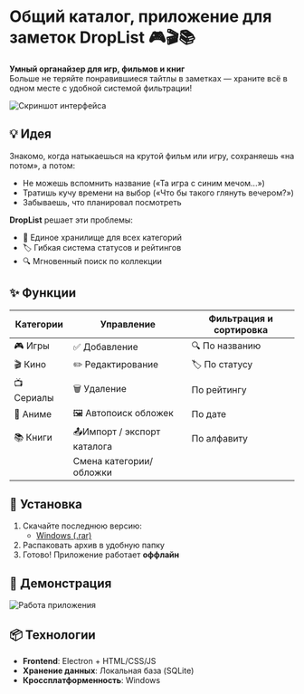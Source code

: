 # Общий каталог, приложение для заметок DropList 🎮🎬📚

**Умный органайзер для игр, фильмов и книг**  
Больше не теряйте понравившиеся тайтлы в заметках — храните всё в одном месте с удобной системой фильтрации!

![Скриншот интерфейса](https://github.com/user-attachments/assets/2d35e29e-14d0-45f7-ab4c-9cfd1598acf4)

## 💡 Идея
Знакомо, когда натыкаешься на крутой фильм или игру, сохраняешь «на потом», а потом:
- Не можешь вспомнить название («Та игра с синим мечом...»)
- Тратишь кучу времени на выбор («Что бы такого глянуть вечером?»)
- Забываешь, что планировал посмотреть 

**DropList** решает эти проблемы:
- 📌 Единое хранилище для всех категорий
- 🏷️ Гибкая система статусов и рейтингов
- 🔍 Мгновенный поиск по коллекции

## ✨ Функции
| Категории       | Управление                  | Фильтрация и сортировка |
|----------------|-----------------------------|-------------------------|
| 🎮 Игры        | ✅ Добавление                | 🔍 По названию          |
| 🎬 Кино        | ✏️ Редактирование           | 🏷️ По статусу          |
| 📺 Сериалы     | 🗑️ Удаление                | По рейтингу             |
| 🌸 Аниме       | 🖼️ Автопоиск обложек       | По дате                 |
| 📚 Книги       | 📤Импорт / экспорт каталога | По алфавиту             |
| | Смена категории/обложки     | 
## 🚀 Установка
1. Скачайте последнюю версию:
    - [Windows (.rar)](https://github.com/DeaDuLia/DropList/releases/download/1.6.2/DropList.v1.6.2.rar)
2. Распаковать архив в удобную папку
3. Готово! Приложение работает **оффлайн**

## 🎥 Демонстрация
![Работа приложения](https://github.com/user-attachments/assets/15d2a77d-ff16-4e1f-98e9-80a330b6b389)

## 📦 Технологии
- **Frontend**: Electron + HTML/CSS/JS
- **Хранение данных**: Локальная база (SQLite)
- **Кроссплатформенность**: Windows
